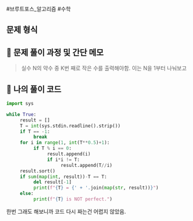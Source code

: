 #브루트포스_알고리즘 #수학 

## 문제 형식

## 📝 문제 풀이 과정 및 간단 메모

>실수 N의 약수 중 K번 째로 작은 수를 출력해야함.
>이는 N을 1부터 나눠보고 
## 🐍 나의 풀이 코드

```python
import sys

while True:
     result = []
     T = int(sys.stdin.readline().strip())
     if T == -1:
          break
     for i in range(1, int(T**0.5)+1):
          if T % i == 0:
               result.append(i)
               if i*i != T:
                    result.append(T//i)
     result.sort()
     if sum(map(int, result))-T == T:
          del result[-1]
          print(f"{T} = {' + '.join(map(str, result))}")
     else:
          print(f"{T} is NOT perfect.")
```

한번 그래도 해보니까 코드 다시 짜는건 어렵지 않았음.
